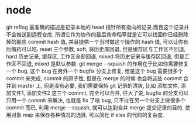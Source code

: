  # node

git reflog 最准确的描述是记录本地的 head 指针所有指向的记录.而且这个记录并不会推送到远程仓库, 所谓它作为协作的最后救命稻草就是它可以找回你已经删除掉的那些
commit hash 值, 并且提供一个当时做这个操作的 hash 值, 可以让你有后悔药可以吃.
reset 三个参数, soft, 将历史库回退, 但是缓存区与工作区不回退, hard 历史记录, 缓存区, 工作区全部回退, mixed 将历史记录与缓存区回退, 但是工作区不回退, mixed 是默认参数.
git merge --squash 的作用在于比如你需要修复一个 bug, 这个 bug 在另外一个 bugfix 分支上修复, 但是这个 bug 需要很多个 commit 来完成, commit 的原子性, 但是在 merge 的时候
也会将这些 commit 合并到 master 上, 但是没有必要, 我们需要保持 git 记录的清爽, 比如 添加文件, 添加文件1, 添加文件2 这三个 commit, 完全可以合并, 往大了说, bugfix 的分支可以
只用一个 commit 来解决, 也就是 fix 了啥 bug, 只不过在另一个分支上做很多个 commit 而已, 利用 merge --squash, 就可以达到合并 merge 提交记录的目的.
使用对象 map 来保存各种情况的选择, 可以简化 if else 的代码的复杂度.